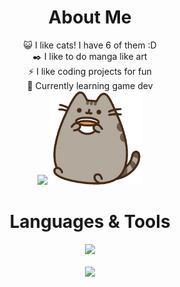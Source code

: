 <h1 align=center>About Me</h1>

<div align=center>
  😺 I like cats! I have 6 of them :D<br/>
  ✒️ I like to do manga like art<br/>
  ⚡ I like coding projects for fun<br/>
  🌱 Currently learning game dev<br/>
  <img src='https://github.com/Pengling1472/Pengling1472/blob/main/computer.gif' height=150>
  <img src='https://github.com/Pengling1472/Pengling1472/blob/main/coffee.gif' height=150>
</div>

<h1 align=center>Languages & Tools</h1>

<div align="center">
  
  [![](https://skillicons.dev/icons?i=js,html,css,cs,mongodb,discordjs,nodejs,react,netlify,vite,godot)](https://github.com/Pengling1472)</br></br>
  [![](https://github-readme-stats.vercel.app/api/top-langs/?username=Pengling1472&theme=vue-dark)](https://github.com/Pengling1472)</br>

</div>

